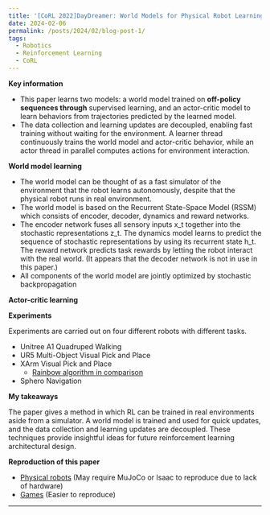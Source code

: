 ```yaml
---
title: '[CoRL 2022]DayDreamer: World Models for Physical Robot Learning'
date: 2024-02-06
permalink: /posts/2024/02/blog-post-1/
tags:
  - Robotics
  - Reinforcement Learning
  - CoRL
---
```



**Key information**

- This paper learns two models: a world model trained on **off-policy sequences through** supervised learning, and an actor-critic model to learn behaviors from trajectories predicted by the learned model.
- The data collection and learning updates are decoupled, enabling fast training without waiting for the environment. A learner thread continuously trains the world model and actor-critic behavior, while an actor thread in parallel computes actions for environment interaction.

**World model learning**

- The world model can be thought of as a fast simulator of the environment that the robot learns autonomously, despite that the physical robot runs in real environment.
- The world model is based on the Recurrent State-Space Model (RSSM) which consists of encoder, decoder, dynamics and reward networks.
- The encoder network fuses all sensory inputs x_t together into the stochastic representations z_t. The dynamics model learns to predict the sequence of stochastic representations by using its recurrent state h_t. The reward network predicts task rewards by letting the robot interact with the real world. (It appears that the decoder network is not in use in this paper.)
- All components of the world model are jointly optimized by stochastic backpropagation

**Actor-critic learning**

**Experiments**

Experiments are carried out on four different robots with different tasks.

- Unitree A1 Quadruped Walking
- UR5 Multi-Object Visual Pick and Place
- XArm Visual Pick and Place
    - [Rainbow algorithm in comparison](https://arxiv.org/pdf/1710.02298.pdf)
- Sphero Navigation

**My takeaways**

The paper gives a method in which RL can be trained in real environments aside from a simulator. A world model is trained and used for quick updates, and the data collection and learning updates are decoupled. These techniques provide insightful ideas for future reinforcement learning architectural design.

**Reproduction of this paper**

- [Physical robots](https://github.com/danijar/daydreamer) (May require MuJoCo or Isaac to reproduce due to lack of hardware)
- [Games](https://github.com/danijar/dreamerv2) (Easier to reproduce)

------

